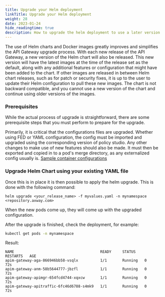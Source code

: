 ```yaml
---
title: Upgrade your Helm deployment
linkTitle: Upgrade your Helm deployment
weight: 28
date: 2023-01-24
hide_readingtime: true
description: How to upgrade the helm deployment to use a later version of the gateway.
---
```


The use of Helm charts and Docker images greatly improves and simplifies the API Gateway upgrade process. With each new release of the API Gateway, a new version of the Helm chart will also be released. This new version will have the latest images at the time of the release set as the default, along with any additional features or configuration that might have been added to the chart. If other images are released in between Helm chart releases, such as for patch or security fixes, it is up to the user to update their Helm configuration to pull these new images. The chart is not backward compatible, and you cannot use a new version of the chart and continue using older versions of the images.

### Prerequisites

While the actual process of upgrade is straightforward, there are some prerequisite steps that you must perform to prepare for the upgrade.

Primarily, it is critical that the configurations files are upgraded. Whether using FED or YAML configuration, the config must be imported and upgraded using the corresponding version of policy studio. Any other changes to make use of new features should also be made. It must then be exported and copied in to a pod's merge directory, as any externalized config usually is. [Sample container configurations](/docs/apim_installation/apigw_containers/deployment_flows/axway_image_deployment/helm_deployment#the-structure-of-configuration-directories)

### Upgrade Helm Chart using your existing YAML file

Once this is in place it is then possible to apply the helm upgrade. This is done with the following command:

```
helm upgrade <your_release_name> -f myvalues.yaml -n mynamespace <repository.axway.com>
```

When the new pods come up, they will come up with the upgraded configuration.

After the upgrade is finished, check the deployment, for example:

```bash
kubectl get pods -n mynamespace
```

Result:

```none
NAME                                       READY     STATUS    RESTARTS   AGE
apim-gateway-aga-866946bb58-vsqlx          1/1       Running   0          72s
apim-gateway-anm-58b5644777-jbzfl          1/1       Running   0          72s
apim-gateway-apimgr-654fcd4744-xqxcw       1/1       Running   0          72s
apim-gateway-apitraffic-6fc46d6788-s4mk9   1/1       Running   0          72s
```

